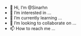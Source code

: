 - 👋 Hi, I’m @Sinarhn
- 👀 I’m interested in ...
- 🌱 I’m currently learning ...
- 💞️ I’m looking to collaborate on ...
- 📫 How to reach me ...

<!---
Sinarhn/Sinarhn is a ✨ special ✨ repository because its `README.md` (this file) appears on your GitHub profile.
You can click the Preview link to take a look at your changes.
--->
